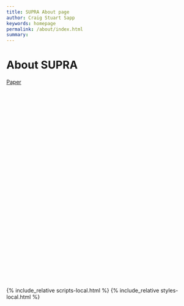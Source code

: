 ```yaml
---
title: SUPRA About page
author: Craig Stuart Sapp
keywords: homepage
permalink: /about/index.html
summary:
---
```



# About SUPRA #

[Paper](http://archives.ismir.net/ismir2019/paper/000062.pdf)


<div style="height:500px"></div>

{% include_relative scripts-local.html %}
{% include_relative styles-local.html %}

